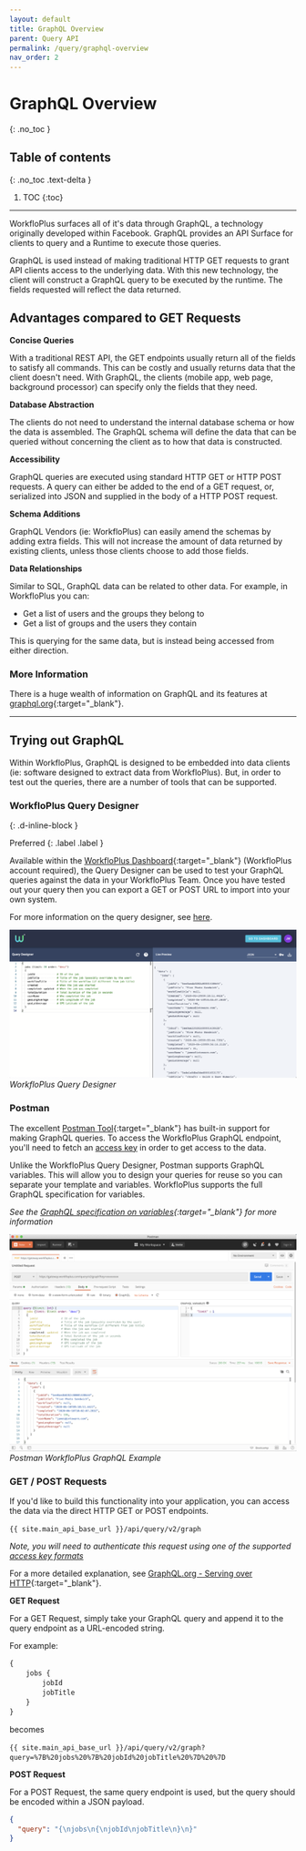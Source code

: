 ```yaml
---
layout: default
title: GraphQL Overview
parent: Query API
permalink: /query/graphql-overview
nav_order: 2
---
```


# GraphQL Overview
{: .no_toc }

## Table of contents
{: .no_toc .text-delta }

1. TOC
{:toc}

---

WorkfloPlus surfaces all of it's data through GraphQL, a technology originally developed within Facebook. GraphQL provides an API Surface for clients to query and a Runtime to execute those queries.

GraphQL is used instead of making traditional HTTP GET requests to grant API clients access to the underlying data. With this new technology, the client will construct a GraphQL query to be executed by the runtime. The fields requested will reflect the data returned.

## Advantages compared to GET Requests

**Concise Queries**

With a traditional REST API, the GET endpoints usually return all of the fields to satisfy all commands. This can be costly and usually returns data that the client doesn't need. With GraphQL, the clients (mobile app, web page, background processor) can specify only the fields that they need.

**Database Abstraction**

The clients do not need to understand the internal database schema or how the data is assembled. The GraphQL schema will define the data that can be queried without concerning the client as to how that data is constructed.

**Accessibility**

GraphQL queries are executed using standard HTTP GET or HTTP POST requests. A query can either be added to the end of a GET request, or, serialized into JSON and supplied in the body of a HTTP POST request.

**Schema Additions**

GraphQL Vendors (ie: WorkfloPlus) can easily amend the schemas by adding extra fields. This will not increase the amount of data returned by existing clients, unless those clients choose to add those fields.

**Data Relationships**

Similar to SQL, GraphQL data can be related to other data. For example, in WorkfloPlus you can:

- Get a list of users and the groups they belong to
- Get a list of groups and the users they contain

This is querying for the same data, but is instead being accessed from either direction.

### More Information

There is a huge wealth of information on GraphQL and its features at [graphql.org](https://www.graphql.org){:target="_blank"}.

---

## Trying out GraphQL

Within WorkfloPlus, GraphQL is designed to be embedded into data clients (ie: software designed to extract data from WorkfloPlus). But, in order to test out the queries, there are a number of tools that can be supported.

### WorkfloPlus Query Designer
{: .d-inline-block }

Preferred
{: .label .label }

Available within the [WorkfloPlus Dashboard](https://dashboard.workfloplus.com/query){:target="_blank"} (WorkfloPlus account required), the Query Designer can be used to test your GraphQL queries against the data in your WorkfloPlus Team. Once you have tested out your query then you can export a GET or POST URL to import into your own system.

For more information on the query designer, see [here](query-designer).

![WorkfloPlus Query Designer](assets/query-designer-1.png)
*WorkfloPlus Query Designer*

### Postman

The excellent [Postman Tool](https://www.getpostman.com){:target="_blank"} has built-in support for making GraphQL queries. To access the WorkfloPlus GraphQL endpoint, you'll need to fetch an [access key](getting-access) in order to get access to the data.

Unlike the WorkfloPlus Query Designer, Postman supports GraphQL variables. This will allow you to design your queries for reuse so you can separate your template and variables. WorkfloPlus supports the full GraphQL specification for variables.

*See the [GraphQL specification on variables](https://graphql.org/learn/queries/#variables){:target="_blank"} for more information*

![Postman GraphQL Example](assets/postman.png)
*Postman WorkfloPlus GraphQL Example*

### GET / POST Requests

If you'd like to build this functionality into your application, you can access the data via the direct HTTP GET or POST endpoints.

`{{ site.main_api_base_url }}/api/query/v2/graph`

*Note, you will need to authenticate this request using one of the supported [access key formats](getting-access)*

For a more detailed explanation, see [GraphQL.org - Serving over HTTP](https://graphql.org/learn/serving-over-http/){:target="_blank"}.

**GET Request**

For a GET Request, simply take your GraphQL query and append it to the query endpoint as a URL-encoded string.

For example:

```graphql
{
    jobs {
        jobId
        jobTitle
    }
}
```

becomes

`{{ site.main_api_base_url }}/api/query/v2/graph?query=%7B%20jobs%20%7B%20jobId%20jobTitle%20%7D%20%7D`

**POST Request**

For a POST Request, the same query endpoint is used, but the query should be encoded within a JSON payload.

```json
{
  "query": "{\njobs\n{\njobId\njobTitle\n}\n}"
}
```